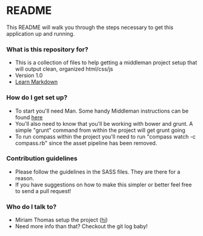# README #

This README will walk you through the steps necessary to get this application up and running.

### What is this repository for? ###

* This is a collection of files to help getting a middleman project setup that will output clean, organized html/css/js
* Version 1.0
* [Learn Markdown](https://bitbucket.org/tutorials/markdowndemo)

### How do I get set up? ###

* To start you'll need Man. Some handy Middleman instructions can be found [here](http://docs.megaverse.info/docs/middleman/basics/getting-started/)
* You'll also need to know that you'll be working with bower and grunt. A simple "grunt" command from within the project will get grunt going
* To run compass within the project you'll need to run "compass watch -c compass.rb" since the asset pipeline has been removed.

### Contribution guidelines ###

* Please follow the guidelines in the SASS files. They are there for a reason. 
* If you have suggestions on how to make this simpler or better feel free to send a pull request! 

### Who do I talk to? ###

* Miriam Thomas setup the project ([hi](twitter.com/andmiriam))
* Need more info than that? Checkout the git log baby! 